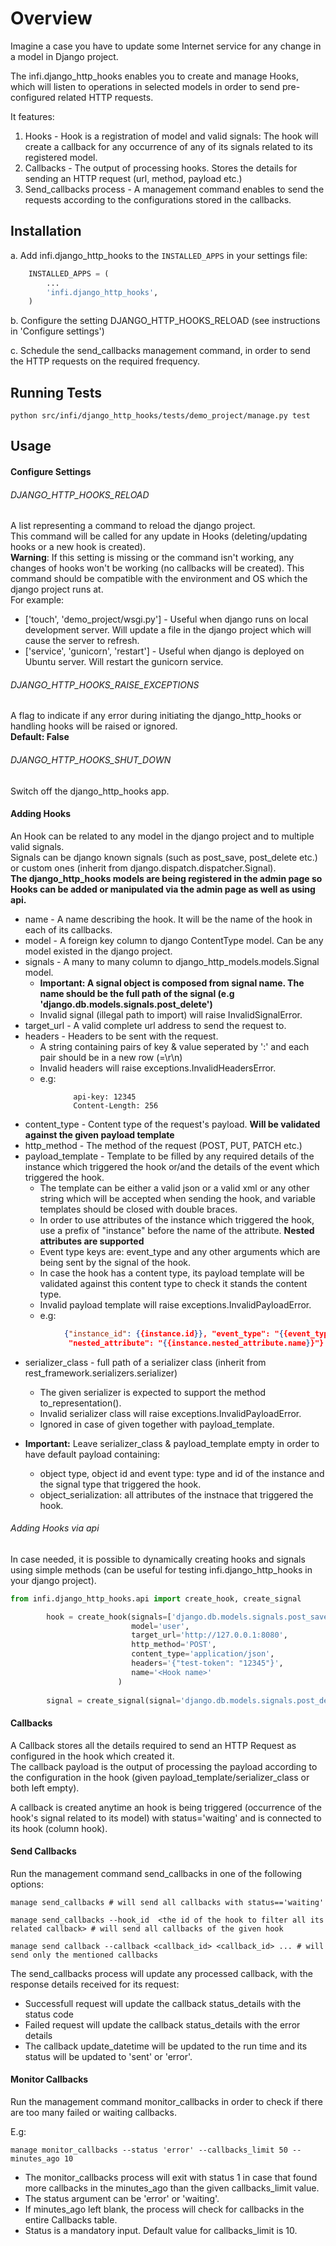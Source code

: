 Overview
========
 Imagine a case you have to update some Internet service for any change in a model in Django project.   
 
The infi.django_http_hooks  enables you to create and manage Hooks, which will listen to operations in selected models in order to send pre-configured related HTTP requests.


It features:
1. Hooks -   Hook is a registration of model and valid signals: The hook will create a callback for any occurrence  of any of its signals related to its registered model.
2. Callbacks - The output of processing hooks. Stores the details for sending an HTTP request (url, method, payload etc.)
3. Send_callbacks process - A management command enables to send the requests according to the configurations stored in the callbacks. 


Installation
-----
a. Add infi.django_http_hooks to the `INSTALLED_APPS` in your settings file:

```python
    INSTALLED_APPS = (
        ...
        'infi.django_http_hooks',
    )
```

b. Configure the setting DJANGO_HTTP_HOOKS_RELOAD (see instructions in 'Configure settings')

c. Schedule the send_callbacks management command, in order to send the HTTP requests on the required frequency.

Running Tests
-------------
    python src/infi/django_http_hooks/tests/demo_project/manage.py test


Usage
----

#### Configure Settings

###### DJANGO_HTTP_HOOKS_RELOAD 

A list representing a command to reload the django project.   
This command will be called for any update in Hooks (deleting/updating hooks or a new hook is created).   
**Warning**: If this setting is missing or the command isn't working, any changes of hooks won't be working (no callbacks will be created).
This command should be compatible with the environment and OS which the django project runs at.  
For example:   
- ['touch', 'demo_project/wsgi.py'] - Useful when django runs on local development server. 
Will update a file in the django project which will cause the server to refresh.
- ['service', 'gunicorn', 'restart'] - Useful when django is deployed on Ubuntu server. Will restart the gunicorn service.   
 

###### DJANGO_HTTP_HOOKS_RAISE_EXCEPTIONS 
A flag to indicate if any error during initiating the django_http_hooks or handling hooks will be raised or ignored.  
**Default: False**

###### DJANGO_HTTP_HOOKS_SHUT_DOWN 
Switch off the django_http_hooks app. 



#### Adding Hooks

An Hook can be related to any model in the django project and to multiple valid signals.    
Signals can be django known signals (such as post_save, post_delete etc.) or custom ones (inherit from django.dispatch.dispatcher.Signal).  
**The django_http_hooks models are being registered in the admin page so Hooks can be added or manipulated via the admin page as well as using api.**

* name - A name describing the hook. It will be the name of the hook in each of its callbacks.
* model - A foreign key column to django ContentType model. Can be any model existed in the django project.
* signals - A many to many column to django_http_models.models.Signal model.   
    * **Important: A signal object is composed from signal name. The name should be the full path of the signal (e.g 'django.db.models.signals.post_delete')**
    * Invalid signal (illegal path to import) will raise InvalidSignalError. 
* target_url - A valid complete url address to send the request to. 
* headers - Headers to be sent with the request.   
    * A string containing pairs of key & value seperated by ':' and each pair should be in a new row (=\r\n)
    * Invalid headers will raise exceptions.InvalidHeadersError.
    * e.g:
    
```text
              api-key: 12345
              Content-Length: 256
```
* content_type - Content type of the request's payload. **Will be validated against the given payload template** 
* http_method - The method of the request (POST, PUT, PATCH etc.)
* payload_template - Template to be filled by any required details of the instance which triggered the hook or/and the details of the event which triggered the hook.  
    * The template can be either a valid json or a valid xml or any other string which will be accepted when sending the hook, and variable templates should be closed with double braces.  
    * In order to use attributes of the instance which triggered the hook, use a prefix of "instance" before the name of the attribute. **Nested attributes are supported** 
    * Event type keys are: event_type and any other arguments which are being sent by the signal of the hook.
    * In case the hook has a content type, its payload template will be validated against this content type to check it stands the content type. 
    * Invalid payload template will raise exceptions.InvalidPayloadError.  
    * e.g: 
    
```json
            {"instance_id": {{instance.id}}, "event_type": "{{event_type}}", "instance_name": "{{instance.name}}",
             "nested_attribute": "{{instance.nested_attribute.name}}"}
```
* serializer_class - full path of a serializer class (inherit from rest_framework.serializers.serializer)  
    * The given serializer is expected to support the method to_representation().  
    * Invalid serializer class will raise exceptions.InvalidPayloadError.   
    * Ignored in case of given together with payload_template.

* **Important:** Leave serializer_class & payload_template empty in order to have default payload containing:
    * object type, object id and event type: type and id of the instance  and the signal type that triggered the hook.
    * object_serialization: all attributes of the instnace that triggered the hook.



###### Adding Hooks via api
In case needed, it is possible to dynamically creating hooks and signals using simple methods 
(can be useful for testing infi.django_http_hooks in your django project). 
```python
from infi.django_http_hooks.api import create_hook, create_signal

        hook = create_hook(signals=['django.db.models.signals.post_save'],
                           model='user',
                           target_url='http://127.0.0.1:8080',
                           http_method='POST',
                           content_type='application/json',
                           headers='{"test-token": "12345"}',
                           name='<Hook name>'
                        )
                           
        signal = create_signal(signal='django.db.models.signals.post_delete')

```

#### Callbacks
A Callback stores all the details required to send an HTTP Request as configured in the hook which created it.  
The callback payload is the output of processing the payload according to the configuration in the hook (given payload_template/serializer_class or both left empty).   

A callback is created anytime an hook is being triggered (occurrence of the hook's signal related to its model)
with status='waiting' and is connected to its hook (column hook).

#### Send Callbacks
Run the management command send_callbacks in one of the following options:

    manage send_callbacks # will send all callbacks with status=='waiting'
    
    manage send_callbacks --hook_id  <the id of the hook to filter all its related callback> # will send all callbacks of the given hook 
    
    manage send callback --callback <callback_id> <callback_id> ... # will send only the mentioned callbacks
The send_callbacks process will update any processed callback, with the response details received for its request:
- Successfull request will update the callback status_details with the status code
- Failed request will update the callback status_details with the error details
- The callback update_datetime will be updated to the run time and its status will be updated to 'sent' or 'error'.

#### Monitor Callbacks
Run the management command monitor_callbacks in order to check if there are too many failed or waiting callbacks.

E.g:

    manage monitor_callbacks --status 'error' --callbacks_limit 50 --minutes_ago 10
    
- The monitor_callbacks process will exit with status 1 in case that found more callbacks in the minutes_ago than the given callbacks_limit value.
- The status argument can be 'error' or 'waiting'.
- If minutes_ago left blank, the process will check for callbacks in the entire Callbacks table. 
- Status is a mandatory input. Default value for callbacks_limit is 10.  
